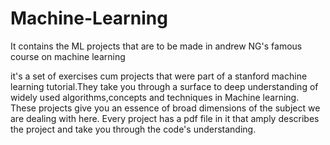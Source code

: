 # Machine-Learning
It contains the ML projects that are to be made in andrew NG's famous course on machine learning

it's a set of exercises cum projects that were part of a stanford machine learning tutorial.They take you through a surface to deep understanding of
widely used algorithms,concepts and techniques in Machine learning.
These projects give you an essence of broad dimensions of the subject we are dealing with here.
Every project has a pdf file in it that amply describes the project and take you through the code's understanding.

